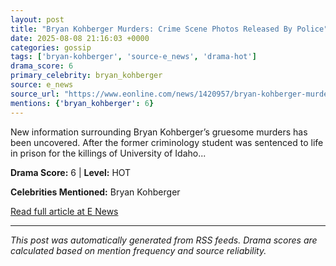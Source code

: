 ```yaml
---
layout: post
title: "Bryan Kohberger Murders: Crime Scene Photos Released By Police""
date: 2025-08-08 21:16:03 +0000
categories: gossip
tags: ['bryan-kohberger', 'source-e_news', 'drama-hot']
drama_score: 6
primary_celebrity: bryan_kohberger
source: e_news
source_url: "https://www.eonline.com/news/1420957/bryan-kohberger-murders-crime-scene-photos?cmpid=rss-syndicate-genericrss-us-top_stories""
mentions: {'bryan_kohberger': 6}
---
```


New information surrounding Bryan Kohberger’s gruesome murders has been uncovered. After the former criminology student was sentenced to life in prison for the killings of University of Idaho...

**Drama Score:** 6 | **Level:** HOT

**Celebrities Mentioned:** Bryan Kohberger

[Read full article at E News](https://www.eonline.com/news/1420957/bryan-kohberger-murders-crime-scene-photos?cmpid=rss-syndicate-genericrss-us-top_stories)

---
*This post was automatically generated from RSS feeds. Drama scores are calculated based on mention frequency and source reliability.*
